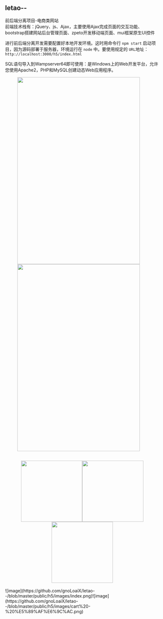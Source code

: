 ## letao--
前后端分离项目-电商类网站</br>
前端技术栈有：jQuery、js、Ajax，主要使用Ajax完成页面的交互功能、bootstrap搭建网站后台管理页面、zpeto开发移动端页面、mui框架原生UI控件

进行前后端分离开发需要配置好本地开发环境。这时用命令行 `npm start` 启动项目，因为源码部署于服务器，环境运行在 `node` 中。要使用规定的 `URL`地址：
`http://localhost:3000/h5/index.html` 

SQL语句导入到Wampserver64即可使用：是Windows上的Web开发平台，允许您使用Apache2，PHP和MySQL创建动态Web应用程序。
</br>
<figure class="two">
    <img width="400" height="612" src="https://github.com/gnoLoaiX/letao--/blob/master/public/h5/images/index.png"/><img width="400" height="612" src="https://github.com/gnoLoaiX/letao--/blob/master/public/h5/images/cart%20-%20%E5%89%AF%E6%9C%AC.png"/>
</figure>

</br>
<center class="half">
    <img src="https://img-blog.csdn.net/2018061215200776?watermark/2/text/aHR0cHM6Ly9ibG9nLmNzZG4ubmV0L3FxXzIxODA4OTYx/font/5a6L5L2T/fontsize/400/fill/I0JBQkFCMA==/dissolve/70" width="200"/><img src="https://img-blog.csdn.net/20180612152032532?watermark/2/text/aHR0cHM6Ly9ibG9nLmNzZG4ubmV0L3FxXzIxODA4OTYx/font/5a6L5L2T/fontsize/400/fill/I0JBQkFCMA==/dissolve/70" width="200"/><img src="https://img-blog.csdn.net/20180612152100203?watermark/2/text/aHR0cHM6Ly9ibG9nLmNzZG4ubmV0L3FxXzIxODA4OTYx/font/5a6L5L2T/fontsize/400/fill/I0JBQkFCMA==/dissolve/70" width="200"/>
</center>
</br>
![image](https://github.com/gnoLoaiX/letao--/blob/master/public/h5/images/index.png)![image](https://github.com/gnoLoaiX/letao--/blob/master/public/h5/images/cart%20-%20%E5%89%AF%E6%9C%AC.png)



